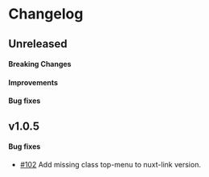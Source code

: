 # Changelog

## Unreleased

#### Breaking Changes
#### Improvements
#### Bug fixes

## v1.0.5

#### Bug fixes

- [#102](https://github.com/mesg-foundation/mesg-components/pull/102) Add missing class top-menu to nuxt-link version.

